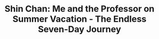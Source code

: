 ---
title: 'Shin Chan: Me and the Professor on Summer Vacation - The Endless Seven-Day Journey'
platform: switch
genre:
  - action-adventure
digital: true
physical: false
guide: false
pending: false
posted: 2022-09-30
---